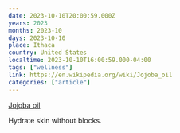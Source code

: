 ```yaml
---
date: 2023-10-10T20:00:59.000Z
years: 2023
months: 2023-10
days: 2023-10-10
place: Ithaca
country: United States
localtime: 2023-10-10T16:00:59.000-04:00
tags: ["wellness"]
link: https://en.wikipedia.org/wiki/Jojoba_oil
categories: ["article"]
---
```

[Jojoba oil](https://en.wikipedia.org/wiki/Jojoba_oil)

Hydrate skin without blocks.
